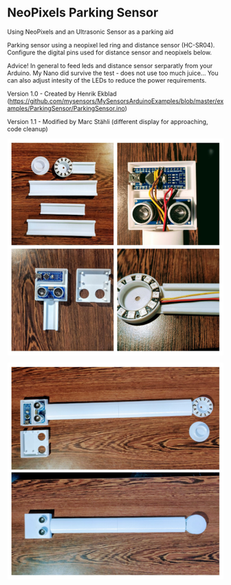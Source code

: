 # NeoPixels Parking Sensor
Using NeoPixels and an Ultrasonic Sensor as a parking aid

Parking sensor using a neopixel led ring and distance sensor (HC-SR04).
Configure the digital pins used for distance sensor and neopixels below.
   
Advice! In general to feed leds and distance sensor serparatly from your Arduino.
My Nano did survive the test - does not use too much juice... You can also adjust intesity of the LEDs to reduce the power requirements.
   
Version 1.0 - Created by Henrik Ekblad (https://github.com/mysensors/MySensorsArduinoExamples/blob/master/examples/ParkingSensor/ParkingSensor.ino)

Version 1.1 - Modified by Marc Stähli (different display for approaching, code cleanup)

[![NeoPixels Parking Sensor](https://github.com/3KUdelta/NeoPixels_Parking_Sensor/blob/master/images/NP_G_S_Collage.jpg)](https://github.com/3KUdelta/NeoPixels_Parking_Sensor)

[![NeoPixels Parking Sensor](https://github.com/3KUdelta/NeoPixels_Parking_Sensor/blob/master/images/NP_C_S_Collage2.jpg)](https://github.com/3KUdelta/NeoPixels_Parking_Sensor)
